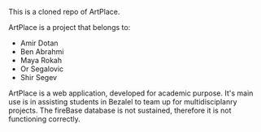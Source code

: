 This is a cloned repo of ArtPlace.

ArtPlace is a project that belongs to:
- Amir Dotan 
- Ben Abrahmi
- Maya Rokah
- Or Segalovic
- Shir Segev

ArtPlace is a web application, developed for academic purpose. 
It's main use is in assisting students in Bezalel to team up for multidisciplanry projects.
The fireBase database is not sustained, therefore it is not functioning correctly.
